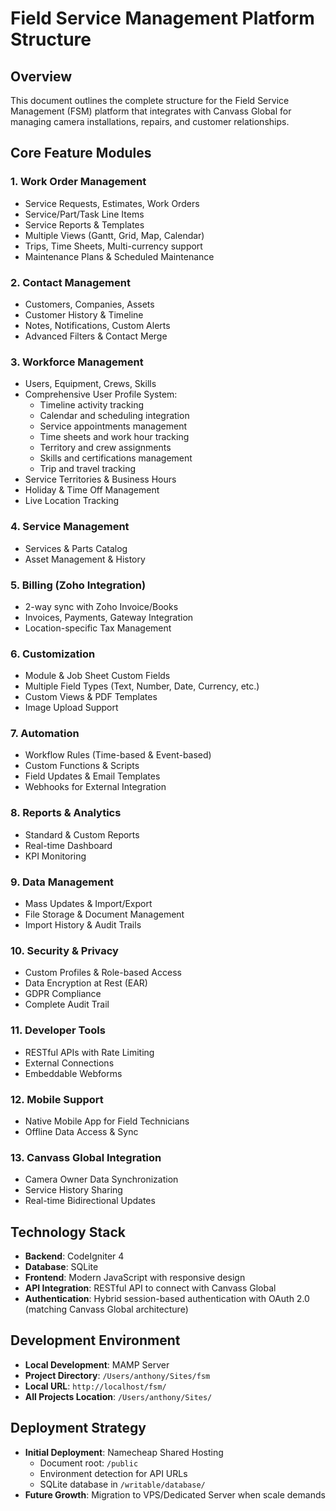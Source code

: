 # Field Service Management Platform Structure

## Overview
This document outlines the complete structure for the Field Service Management (FSM) platform that integrates with Canvass Global for managing camera installations, repairs, and customer relationships.

## Core Feature Modules

### 1. Work Order Management
- Service Requests, Estimates, Work Orders
- Service/Part/Task Line Items
- Service Reports & Templates
- Multiple Views (Gantt, Grid, Map, Calendar)
- Trips, Time Sheets, Multi-currency support
- Maintenance Plans & Scheduled Maintenance

### 2. Contact Management  
- Customers, Companies, Assets
- Customer History & Timeline
- Notes, Notifications, Custom Alerts
- Advanced Filters & Contact Merge

### 3. Workforce Management
- Users, Equipment, Crews, Skills
- Comprehensive User Profile System:
  - Timeline activity tracking
  - Calendar and scheduling integration
  - Service appointments management
  - Time sheets and work hour tracking
  - Territory and crew assignments
  - Skills and certifications management
  - Trip and travel tracking
- Service Territories & Business Hours
- Holiday & Time Off Management
- Live Location Tracking

### 4. Service Management
- Services & Parts Catalog
- Asset Management & History

### 5. Billing (Zoho Integration)
- 2-way sync with Zoho Invoice/Books
- Invoices, Payments, Gateway Integration
- Location-specific Tax Management

### 6. Customization
- Module & Job Sheet Custom Fields
- Multiple Field Types (Text, Number, Date, Currency, etc.)
- Custom Views & PDF Templates
- Image Upload Support

### 7. Automation
- Workflow Rules (Time-based & Event-based)
- Custom Functions & Scripts
- Field Updates & Email Templates
- Webhooks for External Integration

### 8. Reports & Analytics
- Standard & Custom Reports
- Real-time Dashboard
- KPI Monitoring

### 9. Data Management
- Mass Updates & Import/Export
- File Storage & Document Management
- Import History & Audit Trails

### 10. Security & Privacy
- Custom Profiles & Role-based Access
- Data Encryption at Rest (EAR)
- GDPR Compliance
- Complete Audit Trail

### 11. Developer Tools
- RESTful APIs with Rate Limiting
- External Connections
- Embeddable Webforms

### 12. Mobile Support
- Native Mobile App for Field Technicians
- Offline Data Access & Sync

### 13. Canvass Global Integration
- Camera Owner Data Synchronization
- Service History Sharing
- Real-time Bidirectional Updates

## Technology Stack
- **Backend**: CodeIgniter 4
- **Database**: SQLite
- **Frontend**: Modern JavaScript with responsive design
- **API Integration**: RESTful API to connect with Canvass Global
- **Authentication**: Hybrid session-based authentication with OAuth 2.0 (matching Canvass Global architecture)

## Development Environment
- **Local Development**: MAMP Server
- **Project Directory**: `/Users/anthony/Sites/fsm`
- **Local URL**: `http://localhost/fsm/`
- **All Projects Location**: `/Users/anthony/Sites/`

## Deployment Strategy
- **Initial Deployment**: Namecheap Shared Hosting
  - Document root: `/public`
  - Environment detection for API URLs
  - SQLite database in `/writable/database/`
- **Future Growth**: Migration to VPS/Dedicated Server when scale demands
